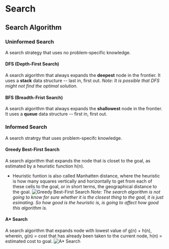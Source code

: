 # Search
## Search Algorithm  
### Uninformed Search
A search strategy that uses no problem-specific knowledge.
#### DFS (Depth-First Search)
A search algorithm that always expands the **deepest** node in the frontier.
It uses a **stack** data structure -- last in, first out.
*Note: It is possible that DFS might not find the optimal solution.*
#### BFS (Breadth-Frist Search)
A search algorithm that always expands the **shallowest** node in the frontier.
It uses a **queue** data structure -- first in, first out.
### Informed Search
A search stratrgy that uses problem-specifc knowledge.
#### Greedy Best-First Search
A search algorithm that expands the node that is closet to the goal, as estimated by a heuristic function h(n). 
- Heuristic funtion is also called Manhatten distance, where the heuristic is how many squares vertically and horizontally to get from each of these cells to the goal, or in short terms, the geographical distance to the goal.
![Greedy Best-First Search](/images/GreedyBestFirstSearch.JPG)
*Note: The search algorithm is not going to know for sure whether it is the closest thing to the goal, it is just esimating. So how good is the heuristic is, is going to affect how good this algorithm is.*
#### A* Search
A search algorithm that expands node with lowest value of g(n) + h(n), wherein,
g(n) = cost that has already been taken to the current node,
h(n) = estimated cost to goal.
![A* Search](/images/ASearch.JPG)